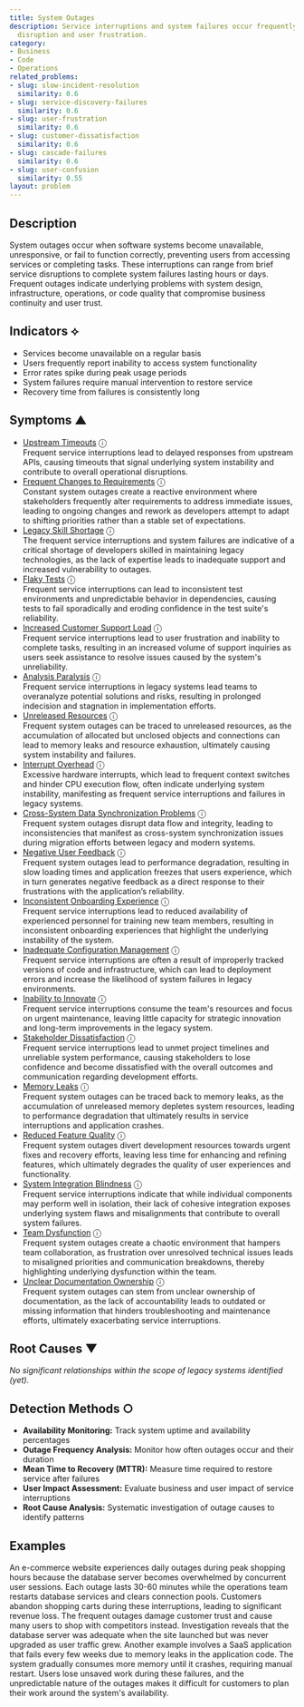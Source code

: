 ```yaml
---
title: System Outages
description: Service interruptions and system failures occur frequently, causing business
  disruption and user frustration.
category:
- Business
- Code
- Operations
related_problems:
- slug: slow-incident-resolution
  similarity: 0.6
- slug: service-discovery-failures
  similarity: 0.6
- slug: user-frustration
  similarity: 0.6
- slug: customer-dissatisfaction
  similarity: 0.6
- slug: cascade-failures
  similarity: 0.6
- slug: user-confusion
  similarity: 0.55
layout: problem
---
```


## Description

System outages occur when software systems become unavailable, unresponsive, or fail to function correctly, preventing users from accessing services or completing tasks. These interruptions can range from brief service disruptions to complete system failures lasting hours or days. Frequent outages indicate underlying problems with system design, infrastructure, operations, or code quality that compromise business continuity and user trust.

## Indicators ⟡

- Services become unavailable on a regular basis
- Users frequently report inability to access system functionality
- Error rates spike during peak usage periods
- System failures require manual intervention to restore service
- Recovery time from failures is consistently long

## Symptoms ▲
- [Upstream Timeouts](upstream-timeouts.md) <span class="info-tooltip" title="Confidence: 0.636, Strength: 0.821">ⓘ</span>
<br/>  Frequent service interruptions lead to delayed responses from upstream APIs, causing timeouts that signal underlying system instability and contribute to overall operational disruptions.
- [Frequent Changes to Requirements](frequent-changes-to-requirements.md) <span class="info-tooltip" title="Confidence: 0.602, Strength: 0.797">ⓘ</span>
<br/>  Constant system outages create a reactive environment where stakeholders frequently alter requirements to address immediate issues, leading to ongoing changes and rework as developers attempt to adapt to shifting priorities rather than a stable set of expectations.
- [Legacy Skill Shortage](legacy-skill-shortage.md) <span class="info-tooltip" title="Confidence: 0.593, Strength: 0.857">ⓘ</span>
<br/>  The frequent service interruptions and system failures are indicative of a critical shortage of developers skilled in maintaining legacy technologies, as the lack of expertise leads to inadequate support and increased vulnerability to outages.
- [Flaky Tests](flaky-tests.md) <span class="info-tooltip" title="Confidence: 0.573, Strength: 0.904">ⓘ</span>
<br/>  Frequent service interruptions can lead to inconsistent test environments and unpredictable behavior in dependencies, causing tests to fail sporadically and eroding confidence in the test suite's reliability.
- [Increased Customer Support Load](increased-customer-support-load.md) <span class="info-tooltip" title="Confidence: 0.566, Strength: 0.818">ⓘ</span>
<br/>  Frequent service interruptions lead to user frustration and inability to complete tasks, resulting in an increased volume of support inquiries as users seek assistance to resolve issues caused by the system's unreliability.
- [Analysis Paralysis](analysis-paralysis.md) <span class="info-tooltip" title="Confidence: 0.508, Strength: 0.882">ⓘ</span>
<br/>  Frequent service interruptions in legacy systems lead teams to overanalyze potential solutions and risks, resulting in prolonged indecision and stagnation in implementation efforts.
- [Unreleased Resources](unreleased-resources.md) <span class="info-tooltip" title="Confidence: 0.471, Strength: 0.767">ⓘ</span>
<br/>  Frequent system outages can be traced to unreleased resources, as the accumulation of allocated but unclosed objects and connections can lead to memory leaks and resource exhaustion, ultimately causing system instability and failures.
- [Interrupt Overhead](interrupt-overhead.md) <span class="info-tooltip" title="Confidence: 0.468, Strength: 0.901">ⓘ</span>
<br/>  Excessive hardware interrupts, which lead to frequent context switches and hinder CPU execution flow, often indicate underlying system instability, manifesting as frequent service interruptions and failures in legacy systems.
- [Cross-System Data Synchronization Problems](cross-system-data-synchronization-problems.md) <span class="info-tooltip" title="Confidence: 0.436, Strength: 0.798">ⓘ</span>
<br/>  Frequent system outages disrupt data flow and integrity, leading to inconsistencies that manifest as cross-system synchronization issues during migration efforts between legacy and modern systems.
- [Negative User Feedback](negative-user-feedback.md) <span class="info-tooltip" title="Confidence: 0.418, Strength: 0.872">ⓘ</span>
<br/>  Frequent system outages lead to performance degradation, resulting in slow loading times and application freezes that users experience, which in turn generates negative feedback as a direct response to their frustrations with the application’s reliability.
- [Inconsistent Onboarding Experience](inconsistent-onboarding-experience.md) <span class="info-tooltip" title="Confidence: 0.417, Strength: 0.863">ⓘ</span>
<br/>  Frequent service interruptions lead to reduced availability of experienced personnel for training new team members, resulting in inconsistent onboarding experiences that highlight the underlying instability of the system.
- [Inadequate Configuration Management](inadequate-configuration-management.md) <span class="info-tooltip" title="Confidence: 0.390, Strength: 0.898">ⓘ</span>
<br/>  Frequent service interruptions are often a result of improperly tracked versions of code and infrastructure, which can lead to deployment errors and increase the likelihood of system failures in legacy environments.
- [Inability to Innovate](inability-to-innovate.md) <span class="info-tooltip" title="Confidence: 0.379, Strength: 0.885">ⓘ</span>
<br/>  Frequent service interruptions consume the team's resources and focus on urgent maintenance, leaving little capacity for strategic innovation and long-term improvements in the legacy system.
- [Stakeholder Dissatisfaction](stakeholder-dissatisfaction.md) <span class="info-tooltip" title="Confidence: 0.346, Strength: 0.889">ⓘ</span>
<br/>  Frequent service interruptions lead to unmet project timelines and unreliable system performance, causing stakeholders to lose confidence and become dissatisfied with the overall outcomes and communication regarding development efforts.
- [Memory Leaks](memory-leaks.md) <span class="info-tooltip" title="Confidence: 0.342, Strength: 0.842">ⓘ</span>
<br/>  Frequent system outages can be traced back to memory leaks, as the accumulation of unreleased memory depletes system resources, leading to performance degradation that ultimately results in service interruptions and application crashes.
- [Reduced Feature Quality](reduced-feature-quality.md) <span class="info-tooltip" title="Confidence: 0.338, Strength: 0.841">ⓘ</span>
<br/>  Frequent system outages divert development resources towards urgent fixes and recovery efforts, leaving less time for enhancing and refining features, which ultimately degrades the quality of user experiences and functionality.
- [System Integration Blindness](system-integration-blindness.md) <span class="info-tooltip" title="Confidence: 0.320, Strength: 0.856">ⓘ</span>
<br/>  Frequent service interruptions indicate that while individual components may perform well in isolation, their lack of cohesive integration exposes underlying system flaws and misalignments that contribute to overall system failures.
- [Team Dysfunction](team-dysfunction.md) <span class="info-tooltip" title="Confidence: 0.314, Strength: 0.838">ⓘ</span>
<br/>  Frequent system outages create a chaotic environment that hampers team collaboration, as frustration over unresolved technical issues leads to misaligned priorities and communication breakdowns, thereby highlighting underlying dysfunction within the team.
- [Unclear Documentation Ownership](unclear-documentation-ownership.md) <span class="info-tooltip" title="Confidence: 0.305, Strength: 0.825">ⓘ</span>
<br/>  Frequent system outages can stem from unclear ownership of documentation, as the lack of accountability leads to outdated or missing information that hinders troubleshooting and maintenance efforts, ultimately exacerbating service interruptions.

## Root Causes ▼

*No significant relationships within the scope of legacy systems identified (yet).*

## Detection Methods ○

- **Availability Monitoring:** Track system uptime and availability percentages
- **Outage Frequency Analysis:** Monitor how often outages occur and their duration
- **Mean Time to Recovery (MTTR):** Measure time required to restore service after failures
- **User Impact Assessment:** Evaluate business and user impact of service interruptions
- **Root Cause Analysis:** Systematic investigation of outage causes to identify patterns

## Examples

An e-commerce website experiences daily outages during peak shopping hours because the database server becomes overwhelmed by concurrent user sessions. Each outage lasts 30-60 minutes while the operations team restarts database services and clears connection pools. Customers abandon shopping carts during these interruptions, leading to significant revenue loss. The frequent outages damage customer trust and cause many users to shop with competitors instead. Investigation reveals that the database server was adequate when the site launched but was never upgraded as user traffic grew. Another example involves a SaaS application that fails every few weeks due to memory leaks in the application code. The system gradually consumes more memory until it crashes, requiring manual restart. Users lose unsaved work during these failures, and the unpredictable nature of the outages makes it difficult for customers to plan their work around the system's availability.
